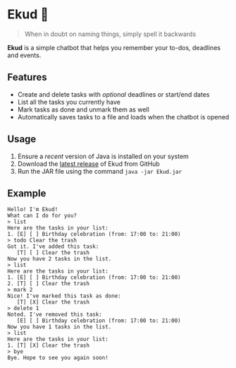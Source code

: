 # Ekud 🤖

> When in doubt on naming things, simply spell it backwards

**Ekud** is a simple chatbot that helps you remember your to-dos, deadlines and events.

## Features

* Create and delete tasks with _optional_ deadlines or start/end dates
* List all the tasks you currently have
* Mark tasks as done and unmark them as well
* Automatically saves tasks to a file and loads when the chatbot is opened

## Usage

1. Ensure a _recent_ version of Java is installed on your system
2. Download the [latest release](https://github.com/ravern/ip/releases) of Ekud from GitHub
3. Run the JAR file using the command `java -jar Ekud.jar`

## Example

```
Hello! I'm Ekud!
What can I do for you?
> list
Here are the tasks in your list:
1. [E] [ ] Birthday celebration (from: 17:00 to: 21:00)
> todo Clear the trash
Got it. I've added this task:
   [T] [ ] Clear the trash
Now you have 2 tasks in the list.
> list 
Here are the tasks in your list:
1. [E] [ ] Birthday celebration (from: 17:00 to: 21:00)
2. [T] [ ] Clear the trash
> mark 2
Nice! I've marked this task as done:
   [T] [X] Clear the trash
> delete 1
Noted. I've removed this task:
   [E] [ ] Birthday celebration (from: 17:00 to: 21:00)
Now you have 1 tasks in the list.
> list
Here are the tasks in your list:
1. [T] [X] Clear the trash
> bye
Bye. Hope to see you again soon!
```